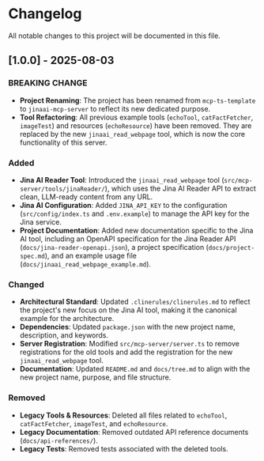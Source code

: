 # Changelog

All notable changes to this project will be documented in this file.

## [1.0.0] - 2025-08-03

### BREAKING CHANGE

- **Project Renaming**: The project has been renamed from `mcp-ts-template` to `jinaai-mcp-server` to reflect its new dedicated purpose.
- **Tool Refactoring**: All previous example tools (`echoTool`, `catFactFetcher`, `imageTest`) and resources (`echoResource`) have been removed. They are replaced by the new `jinaai_read_webpage` tool, which is now the core functionality of this server.

### Added

- **Jina AI Reader Tool**: Introduced the `jinaai_read_webpage` tool (`src/mcp-server/tools/jinaReader/`), which uses the Jina AI Reader API to extract clean, LLM-ready content from any URL.
- **Jina AI Configuration**: Added `JINA_API_KEY` to the configuration (`src/config/index.ts` and `.env.example`) to manage the API key for the Jina service.
- **Project Documentation**: Added new documentation specific to the Jina AI tool, including an OpenAPI specification for the Jina Reader API (`docs/jina-reader-openapi.json`), a project specification (`docs/project-spec.md`), and an example usage file (`docs/jinaai_read_webpage_example.md`).

### Changed

- **Architectural Standard**: Updated `.clinerules/clinerules.md` to reflect the project's new focus on the Jina AI tool, making it the canonical example for the architecture.
- **Dependencies**: Updated `package.json` with the new project name, description, and keywords.
- **Server Registration**: Modified `src/mcp-server/server.ts` to remove registrations for the old tools and add the registration for the new `jinaai_read_webpage` tool.
- **Documentation**: Updated `README.md` and `docs/tree.md` to align with the new project name, purpose, and file structure.

### Removed

- **Legacy Tools & Resources**: Deleted all files related to `echoTool`, `catFactFetcher`, `imageTest`, and `echoResource`.
- **Legacy Documentation**: Removed outdated API reference documents (`docs/api-references/`).
- **Legacy Tests**: Removed tests associated with the deleted tools.
